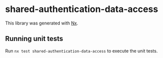 # shared-authentication-data-access

This library was generated with [Nx](https://nx.dev).

## Running unit tests

Run `nx test shared-authentication-data-access` to execute the unit tests.
